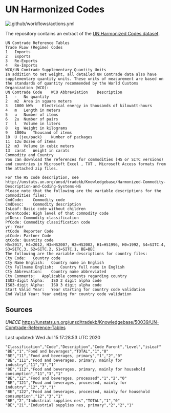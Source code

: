 # UN Harmonized Codes 
![.github/workflows/actions.yml](https://github.com/marek5050/HARMONIZED-CODES/workflows/.github/workflows/actions.yml/badge.svg)

The repository contains an extract of the [UN Harmonized Codes dataset](https://unstats.un.org/unsd/tradekb/Knowledgebase/50039/UN-Comtrade-Reference-Tables). 

```
UN Comtrade Reference Tables
Trade FLow (Regime) Codes
1	Imports
2	Exports
3	Re-Exports
4	Re-Imports
WCO/UN Comtrade Supplementary Quantity Units
In addition to net weight, all detailed UN Comtrade data also have supplementary quantity units. These units of measurement are based on the standards of quantity recommended by the World Customs Organization (WCO):
UN Comtrade Code	WCO Abbreviation	Description
1	-	No quantity
2	m2	Area in square meters
3	1000 kWh	Electrical energy in thousands of kilowatt-hours
4	m	Length in meters
5	u	Number of items
6	2u	Number of pairs
7	l	Volume in liters
8	kg	Weight in kilograms
9	1000u	Thousand of items
10	U (jeu/pack)	Number of packages
11	12u	Dozen of items
12	m3	Volume in cubic meters
13	carat	Weight in carats
Commodity and Country
You can download the references for commodities (HS or SITC versions) and countries in Microsoft Excel , TXT , Microsoft Access formats from the attached zip files.

For the HS code description, see
http://unstats.un.org/unsd/tradekb/Knowledgebase/Harmonized-Commodity-Description-and-Coding-Systems-HS
Please note that the following are the variable descriptions for the commodities files:
CmdCode:	Commodity code
CmdDesc:	Commodity description
IsLeaf:	Basic code without children
Parentcode:	High level of that commodity code
pfDesc:	Commodity classification
PfCode:	Commodity classification code
yr:	Year
rtCode	Reporter Code
ptCode:	Partner Code
qtCode:	Quantity code
H5=2017, H4=2012, H3=HS2007, H2=HS2002, H1=HS1996, H0=1992, S4=SITC.4, S3=SITC.3, S2=SITC.2, S1=SITC.1, BE=BEC
The following are the variable descriptions for country files:
Cty Code:	Country code
Cty Name English:	Country name in English
Cty Fullname English:	Country full name in English
Cty Abbrevation:	Country name abbreviated
Cty Comments:	Applicable comments regarding country
ISO2-digit Alpha:	ISO 2 digit alpha code
ISO3-digit Alpha:	ISO 3 digit alpha code
Start Valid Year:	Year starting for country code validation
End Valid Year:	Year ending for country code validation
```
## Sources
*UNECE*
https://unstats.un.org/unsd/tradekb/Knowledgebase/50039/UN-Comtrade-Reference-Tables

Last updated:  Wed Jul 15 17:28:53 UTC 2020
```
"Classification","Code","Description","Code Parent","Level","isLeaf"
"BE","1","Food and beverages","TOTAL","1","0"
"BE","11","Food and beverages, primary","1","2","0"
"BE","111","Food and beverages, primary, mainly for industry","11","3","1"
"BE","112","Food and beverages, primary, mainly for household consumption","11","3","1"
"BE","12","Food and beverages, processed","1","2","0"
"BE","121","Food and beverages, processed, mainly for industry","12","3","1"
"BE","122","Food and beverages, processed, mainly for household consumption","12","3","1"
"BE","2","Industrial supplies nes","TOTAL","1","0"
"BE","21","Industrial supplies nes, primary","2","2","1"
```
